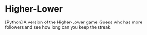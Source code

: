 # Higher-Lower
[Python] A version of the Higher-Lower game. Guess who has more followers and see how long can you keep the streak.
